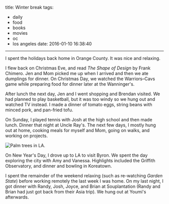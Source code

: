 title: Winter break
tags:
  - daily
  - food
  - books
  - movies
  - oc
  - los angeles
date: 2016-01-10 16:38:40
---

I spent the holidays back home in Orange County. It was nice and relaxing.

I flew back on Christmas Eve, and read *The Shape of Design* by Frank Chimero. Jen and Mom picked me up when I arrived and then we ate dumplings for dinner. On Christmas Day, we watched the Warriors–Cavs game while preparing food for dinner later at the Wanninger's.

After lunch the next day, Jen and I went shopping and Brendan visited. We had planned to play basketball, but it was too windy so we hung out and watched TV instead. I made a dinner of tomato eggs, string beans with minced pork, and pan-fried tofu.

On Sunday, I played tennis with Josh at the high school and then made lunch. Dinner that night at Uncle Ray's. The next few days, I mostly hung out at home, cooking meals for myself and Mom, going on walks, and working on projects.

![Palm trees in LA.](https://dl.dropbox.com/u/4291520/journal-images/la-palms.jpg)

On New Year's Day, I drove up to LA to visit Byron. We spent the day exploring the city with Amy and Vanessa. Highlights included the Griffith Observatory, and dinner and bowling in Koreatown.

I spent the remainder of the weekend relaxing (such as re-watching *Garden State*) before working remotely the last week I was home. On my last night, I got dinner with Randy, Josh, Joyce, and Brian at Souplantation (Randy and Brian had just got back from their Asia trip). We hung out at Youmi's afterwards.
